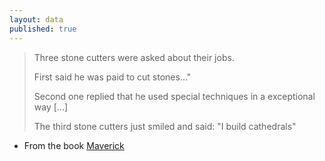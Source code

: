 ```yaml
---
layout: data
published: true
---
```


> Three stone cutters were asked about their jobs.
> 
> First said he was paid to cut stones..."
> 
> Second one replied that he used special techniques in a exceptional way [...]
> 
> The third stone cutters just smiled and said: "I build cathedrals"

- From the book [Maverick](https://en.wikipedia.org/wiki/Maverick_(book))
